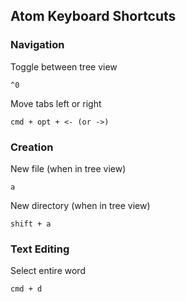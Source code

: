 ## Atom Keyboard Shortcuts

### Navigation
Toggle between tree view
```
^0
```

Move tabs left or right
```
cmd + opt + <- (or ->)
```


### Creation
New file (when in tree view)
```
a
```

New directory (when in tree view)
```
shift + a
```


### Text Editing
Select entire word
```
cmd + d
```
